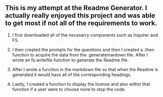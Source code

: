 This is my attempt at the Readme Generator. I actually really enjoyed this project
and was able to get most if not all of the requirements to work.
------------------------------------------------------------------------------------------
1. I first downloaded all of the necesarry components such as Inquirer and FS. 

2. I then created the prompts for the questions and then I created a .then function to 
acquire the data from the .generatemardown file. After I wrote an fs.writefile function to generate the Readme file. 

3. After I wrote a function in the markdown file so that when the Readme is generated it would have all of the corresponding headings.

4. Lastly, I created a function to display the license and also within that function if a user were to choose none to stop the code. 


